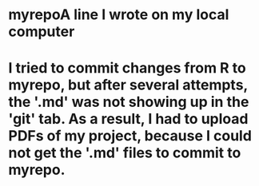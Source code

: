 # myrepoA line I wrote on my local computer
# I tried to commit changes from R to myrepo, but after several attempts, the '.md' was not showing up in the 'git' tab. As a result, I had to upload PDFs of my project, because I could not get the '.md' files to commit to myrepo.
